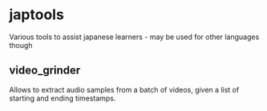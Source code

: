 japtools
========

Various tools to assist japanese learners - may be used for other languages though

video_grinder
-------------

Allows to extract audio samples from a batch of videos, given a list of starting and ending timestamps.
